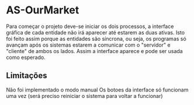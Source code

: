 # AS-OurMarket

Para começar o projeto deve-se iniciar os dois processos, a interface gráfica de cada entidade não irá aparecer até estarem as duas ativas. Isto foi feito assim porque as entidades são síncrona, ou seja, os programas só avançam após os sistemas estarem a comunicar com o "servidor" e "cliente" de ambos os lados. Assim a interface aparece e pode ser usada como esperado.

## Limitações
Não foi implementado o modo manual
Os botoes da interface só funcionam uma vez (será preciso reiniciar o sistema para voltar a funcionar)